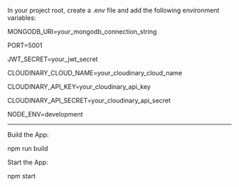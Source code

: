 In your project root, 
create a .env file and add the following environment variables:


MONGODB_URI=your_mongodb_connection_string

PORT=5001

JWT_SECRET=your_jwt_secret

CLOUDINARY_CLOUD_NAME=your_cloudinary_cloud_name

CLOUDINARY_API_KEY=your_cloudinary_api_key

CLOUDINARY_API_SECRET=your_cloudinary_api_secret

NODE_ENV=development


------------------------------------------------------------------------
 
 Build the App:
 
npm run build



Start the App:

npm start
